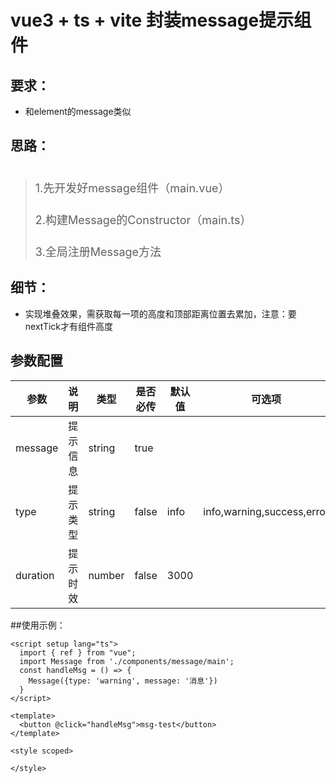# vue3 + ts + vite 封装message提示组件

## 要求：

  * 和element的message类似

## 思路：

> #
> <font size="4">
>    1.先开发好message组件（main.vue）
>
> ####
>    2.构建Message的Constructor（main.ts）
> ####
>    3.全局注册Message方法
> </font>
> ##

## 细节：

  * 实现堆叠效果，需获取每一项的高度和顶部距离位置去累加，注意：要nextTick才有组件高度


## 参数配置

| 参数 | 说明 | 类型 | 是否必传 | 默认值 | 可选项 |
|-|-|-|-|-|-|
| message | 提示信息 | string | true |  |  |
| type | 提示类型 | string | false | info | info,warning,success,error |
| duration | 提示时效 | number | false | 3000 |  |

  
##使用示例：

```
<script setup lang="ts">
  import { ref } from "vue";
  import Message from './components/message/main';
  const handleMsg = () => {
    Message({type: 'warning', message: '消息'})
  }
</script>

<template>
  <button @click="handleMsg">msg-test</button>
</template>

<style scoped>

</style>

```